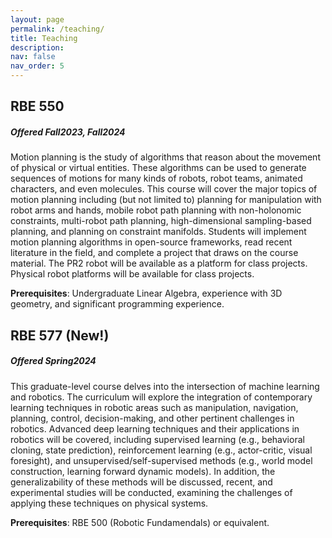 ```yaml
---
layout: page
permalink: /teaching/
title: Teaching
description: 
nav: false 
nav_order: 5
---
```


## RBE 550 ##
##### Offered Fall2023, Fall2024 #####

Motion planning is the study of algorithms that reason about the movement of physical or virtual entities. These algorithms can be used to generate sequences of motions for many kinds of robots, robot teams, animated characters, and even molecules. This course will cover the major topics of motion planning including (but not limited to) planning for manipulation with robot arms and hands, mobile robot path planning with non-holonomic constraints, multi-robot path planning, high-dimensional sampling-based planning, and planning on constraint manifolds. Students will implement motion planning algorithms in open-source frameworks, read recent literature in the field, and complete a project that draws on the course material. The PR2 robot will be available as a platform for class projects. Physical robot platforms will be available for class projects.

**Prerequisites**: Undergraduate Linear Algebra, experience with 3D geometry, and significant programming experience.


## RBE 577 <span style="color: var(--global-theme-color)"> (New!)</span> ##
##### Offered Spring2024 #####

This graduate-level course delves into the intersection of machine learning and robotics. The curriculum will explore the integration of contemporary learning techniques in robotic areas such as manipulation, navigation, planning, control, decision-making, and other pertinent challenges in robotics. Advanced deep learning techniques and their applications in robotics will be covered, including supervised learning (e.g., behavioral cloning, state prediction), reinforcement learning (e.g., actor-critic, visual foresight), and unsupervised/self-supervised methods (e.g., world model construction, learning forward dynamic models). In addition, the generalizability of these methods will be discussed, recent, and experimental studies will be conducted, examining the challenges of applying these techniques on physical systems.

**Prerequisites**: RBE 500 (Robotic Fundamendals) or equivalent.



